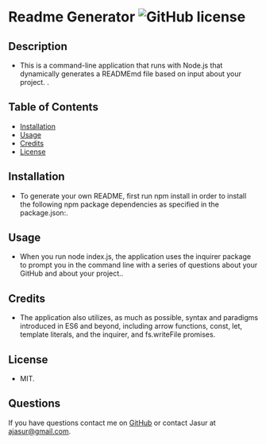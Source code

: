 # Readme Generator ![GitHub license](https://img.shields.io/github/license/Naereen/StrapDown.js.svg)
## Description 
* This is a command-line application that runs with Node.js that dynamically generates a READMEmd file based on input about your project. .
## Table of Contents

* [Installation](#installation)
* [Usage](#usage)
* [Credits](#credits)
* [License](#license)

## Installation
* To generate your own README, first run npm install in order to install the following npm package dependencies as specified in the package.json:.
## Usage
* When you run node index.js, the application uses the inquirer package to prompt you in the command line with a series of questions about your GitHub and about your project..
## Credits

* The application also utilizes, as much as possible, syntax and paradigms introduced in ES6 and beyond, including arrow functions, const, let, template literals, and the inquirer, and fs.writeFile promises.

## License

* MIT.


## Questions

If you have questions contact me on [GitHub](https://jamirov.github.io/) or contact Jasur at ajasur@gmail.com.

